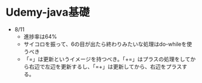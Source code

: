 # Udemy-java基礎
- 8/11
  - 進捗率は64%
  - サイコロを振って、6の目が出たら終わりみたいな処理はdo-whileを使うべき
  - 「=」は更新というイメージを持つべき。「+=」はプラスの処理をしてから右辺で左辺を更新するし、「=+」は更新してから、右辺をプラスする。  

